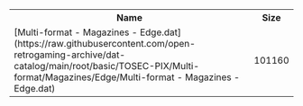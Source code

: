 <table>
<tr><th>Name</th><th>Size</th></tr>
<tr><td>[Multi-format - Magazines - Edge.dat](https://raw.githubusercontent.com/open-retrogaming-archive/dat-catalog/main/root/basic/TOSEC-PIX/Multi-format/Magazines/Edge/Multi-format - Magazines - Edge.dat)</td><td>101160</td></tr>
</table>
